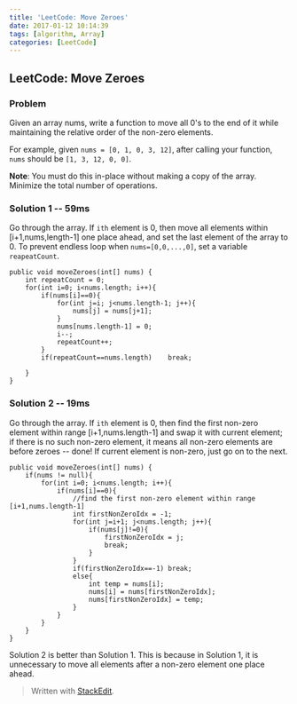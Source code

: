 ```yaml
---
title: 'LeetCode: Move Zeroes'
date: 2017-01-12 10:14:39
tags: [algorithm, Array]
categories: [LeetCode]
---
```


## LeetCode: Move Zeroes

### Problem

Given an array nums, write a function to move all 0's to the end of it while maintaining the relative order of the non-zero elements.

For example, given `nums = [0, 1, 0, 3, 12]`, after calling your function, `nums` should be `[1, 3, 12, 0, 0]`.

**Note**:
You must do this in-place without making a copy of the array.
Minimize the total number of operations.

### Solution 1 -- 59ms

Go through the array. If `ith` element is 0, then move all elements within [i+1,nums,length-1] one place ahead, and set the last element of the array to 0. To prevent endless loop when `nums=[0,0,...,0]`, set a variable `reapeatCount`.

```
public void moveZeroes(int[] nums) {
    int repeatCount = 0;
    for(int i=0; i<nums.length; i++){
        if(nums[i]==0){
            for(int j=i; j<nums.length-1; j++){
                nums[j] = nums[j+1];
            }
            nums[nums.length-1] = 0;
            i--;
            repeatCount++;
        }
        if(repeatCount==nums.length)    break;
            
    }
}
```

### Solution 2 -- 19ms

Go through the array. If `ith` element is 0, then find the first non-zero element within range [i+1,nums.length-1] and swap it with current element; if there is no such non-zero element, it means all non-zero elements are before zeroes -- done! If current element is non-zero, just go on to the next.

```
public void moveZeroes(int[] nums) {
    if(nums != null){
        for(int i=0; i<nums.length; i++){
            if(nums[i]==0){
                //find the first non-zero element within range [i+1,nums.length-1]
                int firstNonZeroIdx = -1;
                for(int j=i+1; j<nums.length; j++){
                    if(nums[j]!=0){
                        firstNonZeroIdx = j;
                        break;
                    }
                }
                if(firstNonZeroIdx==-1) break;
                else{
                    int temp = nums[i];
                    nums[i] = nums[firstNonZeroIdx];
                    nums[firstNonZeroIdx] = temp;
                }
            }
        }
    }
}
```


Solution 2 is better than Solution 1. This is because in Solution 1, it is unnecessary to move all elements after a non-zero element one place ahead. 



> Written with [StackEdit](https://stackedit.io/).